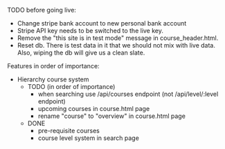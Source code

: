 TODO before going live:
- Change stripe bank account to new personal bank account
- Stripe API key needs to be switched to the live key.
- Remove the "this site is in test mode" message in course_header.html.
- Reset db. There is test data in it that we should not mix with live data. Also, wiping the db will give us a clean slate.

Features in order of importance:
- Hierarchy course system
    - TODO (in order of importance)
        - when searching use /api/courses endpoint (not /api/level/:level endpoint)
        - upcoming courses in course.html page
        - rename "course" to "overview" in course.html page
    - DONE
        - pre-requisite courses
        - course level system in search page
   